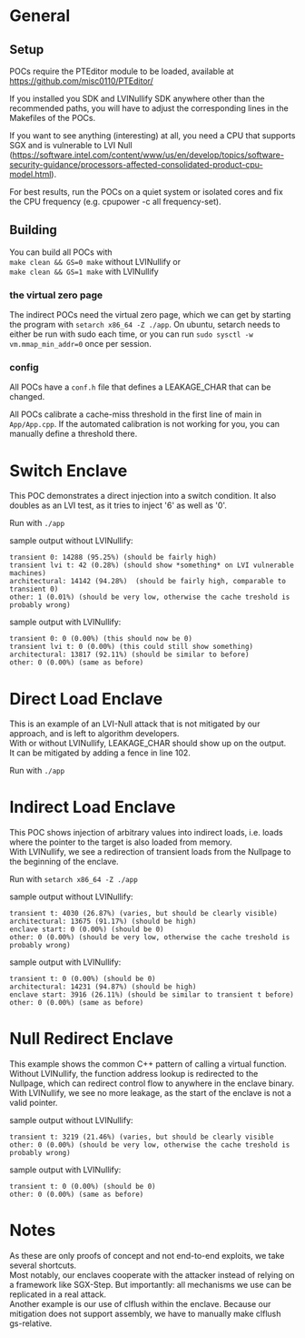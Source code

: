 # General

## Setup
POCs require the PTEditor module to be loaded, available at https://github.com/misc0110/PTEditor/

If you installed you SDK and LVINullify SDK anywhere other than the recommended paths, you will have to adjust the corresponding lines in the Makefiles of the POCs.

If you want to see anything (interesting) at all, you need a CPU that supports SGX and is vulnerable to LVI Null (https://software.intel.com/content/www/us/en/develop/topics/software-security-guidance/processors-affected-consolidated-product-cpu-model.html).

For best results, run the POCs on a quiet system or isolated cores and fix the CPU frequency (e.g. cpupower -c all frequency-set). 

## Building

You can build all POCs with  
`make clean && GS=0 make` without LVINullify or  
`make clean && GS=1 make` with LVINullify


### the virtual zero page

The indirect POCs need the virtual zero page, which we can get by starting the program with `setarch x86_64 -Z ./app`.
On ubuntu, setarch needs to either be run with sudo each time, or you can run `sudo sysctl -w vm.mmap_min_addr=0` once per session.

### config

All POCs have a `conf.h` file that defines a LEAKAGE_CHAR that can be changed.

All POCs calibrate a cache-miss threshold in the first line of main in `App/App.cpp`. If the automated calibration is not working for you, you can manually define a threshold there.

# Switch Enclave

This POC demonstrates a direct injection into a switch condition.
It also doubles as an LVI test, as it tries to inject '6' as well as '0'.

Run with `./app`

sample output without LVINullify:  
```
transient 0: 14288 (95.25%) (should be fairly high)
transient lvi t: 42 (0.28%) (should show *something* on LVI vulnerable machines)
architectural: 14142 (94.28%)  (should be fairly high, comparable to transient 0)
other: 1 (0.01%) (should be very low, otherwise the cache treshold is probably wrong)
```

sample output with LVINullify:  
```
transient 0: 0 (0.00%) (this should now be 0)
transient lvi t: 0 (0.00%) (this could still show something)
architectural: 13817 (92.11%) (should be similar to before)
other: 0 (0.00%) (same as before)
```

# Direct Load Enclave

This is an example of an LVI-Null attack that is not mitigated by our approach, and is left to algorithm developers.  
With or without LVINullify, LEAKAGE_CHAR should show up on the output.  
It can be mitigated by adding a fence in line 102.

Run with `./app`

# Indirect Load Enclave

This POC shows injection of arbitrary values into indirect loads, i.e. loads where the pointer to the target is also loaded from memory.  
With LVINullify, we see a redirection of transient loads from the Nullpage to the beginning of the enclave.

Run with `setarch x86_64 -Z ./app`

sample output without LVINullify:  
```
transient t: 4030 (26.87%) (varies, but should be clearly visible)
architectural: 13675 (91.17%) (should be high)
enclave start: 0 (0.00%) (should be 0)
other: 0 (0.00%) (should be very low, otherwise the cache treshold is probably wrong)
```

sample output with LVINullify:  
```
transient t: 0 (0.00%) (should be 0)
architectural: 14231 (94.87%) (should be high)
enclave start: 3916 (26.11%) (should be similar to transient t before)
other: 0 (0.00%) (same as before)
```

# Null Redirect Enclave

This example shows the common C++ pattern of calling a virtual function.
Without LVINullify, the function address lookup is redirected to the Nullpage, which can redirect control flow to anywhere in the enclave binary.
With LVINullify, we see no more leakage, as the start of the enclave is not a valid pointer.

sample output without LVINullify:  
```
transient t: 3219 (21.46%) (varies, but should be clearly visible
other: 0 (0.00%) (should be very low, otherwise the cache treshold is probably wrong)
```


sample output with LVINullify:  
```
transient t: 0 (0.00%) (should be 0)
other: 0 (0.00%) (same as before)
```


# Notes

As these are only proofs of concept and not end-to-end exploits, we take several shortcuts.  
Most notably, our enclaves cooperate with the attacker instead of relying on a framework like SGX-Step. But importantly: all mechanisms we use can be replicated in a real attack.  
Another example is our use of clflush within the enclave. Because our mitigation does not support assembly, we have to manually make clflush gs-relative.

